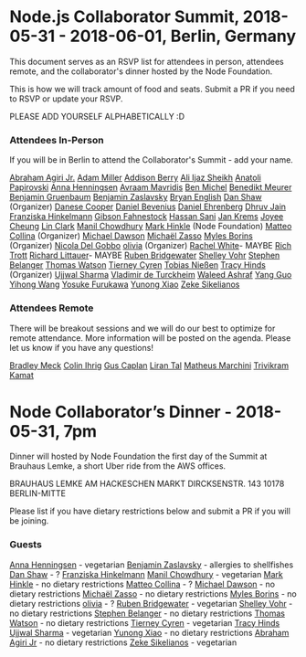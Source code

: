 # Node.js Collaborator Summit, 2018-05-31 - 2018-06-01, Berlin, Germany
This document serves as an RSVP list for attendees in person, attendees remote, and the collaborator's dinner hosted by the Node Foundation.

This is how we will track amount of food and seats. Submit a PR if you need to RSVP or update your RSVP.

PLEASE ADD YOURSELF ALPHABETICALLY :D

### Attendees In-Person 
If you will be in Berlin to attend the Collaborator's Summit - add your name.

[Abraham Agiri Jr.](https://github.com/codeekage)
[Adam Miller](https://github.com/amiller-gh)
[Addison Berry](https://github.com/add1sun)
[Ali Ijaz Sheikh](https://github.com/ofrobots)
[Anatoli Papirovski](https://github.com/apapirovski)
[Anna Henningsen](https://github.com/addaleax)
[Avraam Mavridis](https://github.com/AvraamMavridis)
[Ben Michel](https://github.com/obensource)
[Benedikt Meurer](https://github.com/bmeurer)
[Benjamin Gruenbaum](https://github.com/benjamingr)
[Benjamin Zaslavsky](https://github.com/Tiriel)
[Bryan English](https://github.com/bengl)
[Dan Shaw](https://github.com/dshaw) (Organizer)
[Danese Cooper](https://github.com/Danese)
[Daniel Bevenius](https://github.com/danbev)
[Daniel Ehrenberg](https://github.com/littledan)
[Dhruv Jain](https://github.com/maddhruv)
[Franziska Hinkelmann](https://github.com/fhinkel)
[Gibson Fahnestock](https://github.com/gibfahn)
[Hassan Sani](https://github.com/inidaname)
[Jan Krems](https://github.com/jkrems)
[Joyee Cheung](https://github.com/joyeecheung)
[Lin Clark](https://github.com/linclark)
[Manil Chowdhury](https://github.com/chowdhurian)
[Mark Hinkle](https://github.com/mrhinkle) (Node Foundation)
[Matteo Collina](https://github.com/mcollina) (Organizer)
[Michael Dawson](https://github.com/mhdawson)
[Michaël Zasso](https://github.com/targos)
[Myles Borins](https://github.com/MylesBorins) (Organizer)
[Nicola Del Gobbo](https://github.com/NickNaso)
[olivia](https://github.com/oe) (Organizer)
[Rachel White](https://github.com/rachelnicole)- MAYBE
[Rich Trott](https://github.com/Trott)
[Richard Littauer](https://github.com/RichardLitt)- MAYBE
[Ruben Bridgewater](https://github.com/BridgeAR)
[Shelley Vohr](https://github.com/codebytere)
[Stephen Belanger](https://github.com/Qard)
[Thomas Watson](https://github.com/watson)
[Tierney Cyren](https://github.com/bnb)
[Tobias Nießen](https://github.com/tniessen)
[Tracy Hinds](https://github.com/hackygolucky) (Organizer)
[Ujjwal Sharma](https://github.com/ryzokuken)
[Vladimir de Turckheim](https://github.com/vdeturckheim)
[Waleed Ashraf](https://github.com/WaleedAshraf)
[Yang Guo](https://github.com/hashseed)
[Yihong Wang](https://github.com/yhwang)
[Yosuke Furukawa](https://github.com/yosuke-furukawa)
[Yunong Xiao](https://github.com/yunong)
[Zeke Sikelianos](https://github.com/zeke)


### Attendees Remote
There will be breakout sessions and we will do our best to optimize for remote attendance. More information will be posted on the agenda. Please let us know if you have any questions!

[Bradley Meck](https://github.com/bmeck)
[Colin Ihrig](https://github.com/cjihrig)
[Gus Caplan](https://github.com/devsnek)
[Liran Tal](https://github.com/lirantal)
[Matheus Marchini](https://github.com/mmarchini)
[Trivikram Kamat](https://github.com/trivikr)
 

# Node Collaborator’s Dinner - 2018-05-31, 7pm
Dinner will hosted by Node Foundation the first day of the Summit at Brauhaus Lemke, a short Uber ride from the AWS offices. 

BRAUHAUS LEMKE
AM HACKESCHEN MARKT
DIRCKSENSTR. 143
10178 BERLIN-MITTE

Please list if you have dietary restrictions below and submit a PR if you will be joining.

### Guests
[Anna Henningsen](https://github.com/addaleax) - vegetarian
[Benjamin Zaslavsky](https://github.com/Tiriel) - allergies to shellfishes
[Dan Shaw](https://github.com/dshaw) - ?
[Franziska Hinkelmann](https://github.com/fhinkel)
[Manil Chowdhury](https://github.com/chowdhurian) - vegetarian
[Mark Hinkle](https://github.com/mrhinkle) - no dietary restrictions
[Matteo Collina](https://github.com/mcollina) - ?
[Michael Dawson](https://github.com/mhdawson) - no dietary restrictions
[Michaël Zasso](https://github.com/targos) - no dietary restrictions
[Myles Borins](https://github.com/MylesBorins) - no dietary restrictions
[olivia](https://github.com/oe) - ?
[Ruben Bridgewater](https://github.com/BridgeAR) - vegetarian
[Shelley Vohr](https://github.com/codebytere) - no dietary restrictions
[Stephen Belanger](https://github.com/Qard) - no dietary restrictions
[Thomas Watson](https://github.com/watson) - no dietary restrictions
[Tierney Cyren](https://github.com/bnb) - vegetarian
[Tracy Hinds](https://github.com/hackygolucky) 
[Ujjwal Sharma](https://github.com/ryzokuken) - vegetarian
[Yunong Xiao](https://github.com/yunong) - no dietary restrictions
[Abraham Agiri Jr](https://github.com/codeekage) - no dietary restrictions
[Zeke Sikelianos](https://github.com/zeke) - vegetarian
